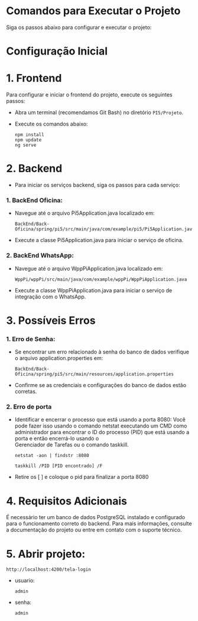 # Comandos para Executar o Projeto

Siga os passos abaixo para configurar e executar o projeto:

# Configuração Inicial

# 1. Frontend
  Para configurar e iniciar o frontend do projeto, execute os seguintes passos:
  - Abra um terminal (recomendamos Git Bash) no diretório `PI5/Projeto`.
  - Execute os comandos abaixo:
    
        npm install
        npm update
        ng serve

# 2. Backend
  - Para iniciar os serviços backend, siga os passos para cada serviço:
  
  ### 1. BackEnd Oficina: 
  - Navegue até o arquivo Pi5Application.java localizado em:
         
        BackEnd/Back-Oficina/spring/pi5/src/main/java/com/example/pi5/Pi5Application.java
      
  - Execute a classe Pi5Application.java para iniciar o serviço de oficina.
  
  ### 2. BackEnd WhatsApp:
  - Navegue até o arquivo WppPiApplication.java localizado em:
    
        WppPi/wppPi/src/main/java/com/example/wppPi/WppPiApplication.java

  - Execute a classe WppPiApplication.java para iniciar o serviço de integração com o WhatsApp.


# 3. Possíveis Erros

  ### 1. Erro de Senha:
  
  - Se encontrar um erro relacionado à senha do banco de dados verifique o arquivo application.properties em:
    
        BackEnd/Back-Oficina/spring/pi5/src/main/resources/application.properties
  
  - Confirme se as credenciais e configurações do banco de dados estão corretas.

  ### 2. Erro de porta
  - Identificar e encerrar o processo que está usando a porta 8080:
  Você pode fazer isso usando o comando netstat executando um CMD como administrador para encontrar o ID do processo (PID) que está usando a porta e então encerrá-lo usando o   
  Gerenciador de Tarefas ou o comando taskkill.

        netstat -aon | findstr :8080
        
        taskkill /PID [PID encontrado] /F
  - Retire os [ ] e coloque o pid para finalizar a porta 8080

# 4. Requisitos Adicionais
  É necessário ter um banco de dados PostgreSQL instalado e configurado para o funcionamento correto do backend.
  Para mais informações, consulte a documentação do projeto ou entre em contato com o suporte técnico.

# 5. Abrir projeto:

    http://localhost:4200/tela-login
  - usuario:
    
        admin

  - senha:
    
        admin
